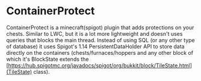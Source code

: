 # ContainerProtect
ContainerProtect is a minecraft(spigot) plugin that adds protections on your chests. Similar to LWC, but it is a lot more lightweight and doesn't uses queries that blocks the main thread. Instead of using SQL (or any other type of database) it uses Spigot's 1.14 PersistentDataHolder API to store data directly on the containers (chests/furnaces/hoppers and any other block of which it's BlockState extends the [https://hub.spigotmc.org/javadocs/spigot/org/bukkit/block/TileState.html](TileState) class).
